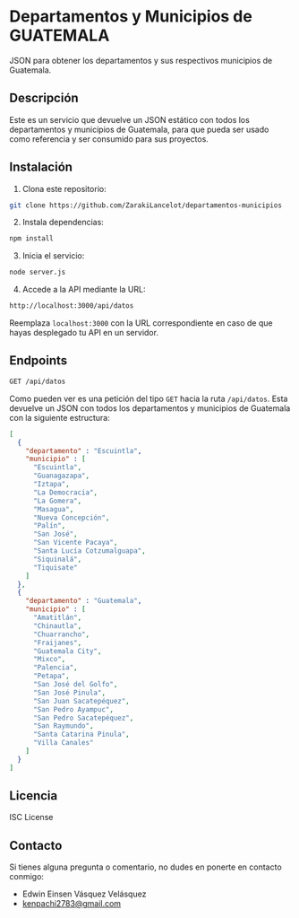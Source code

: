 # Departamentos y Municipios de GUATEMALA
JSON para obtener los departamentos y sus respectivos municipios de Guatemala.

## Descripción
Este es un servicio que devuelve un JSON estático con todos los departamentos y municipios de Guatemala, para que pueda ser usado como referencia y ser consumido para sus proyectos.

## Instalación
1. Clona este repositorio:
```bash
git clone https://github.com/ZarakiLancelot/departamentos-municipios
```

2. Instala dependencias:
```bash
npm install
```

3. Inicia el servicio:
```bash
node server.js
```

4. Accede a la API mediante la URL:
```bash
http://localhost:3000/api/datos
```
Reemplaza `localhost:3000` con la URL correspondiente en caso de que hayas desplegado tu API en un servidor.

## Endpoints

```bash
GET /api/datos
```
Como pueden ver es una petición del tipo `GET` hacia la ruta `/api/datos`. Esta devuelve un JSON con todos los departamentos y municipios de Guatemala con la siguiente estructura:

```JSON
[
  {
    "departamento" : "Escuintla",
    "municipio" : [
      "Escuintla",
      "Guanagazapa",
      "Iztapa",
      "La Democracia",
      "La Gomera",
      "Masagua",
      "Nueva Concepción",
      "Palín",
      "San José",
      "San Vicente Pacaya",
      "Santa Lucía Cotzumalguapa",
      "Siquinalá",
      "Tiquisate"
    ]
  },
  {
    "departamento" : "Guatemala",
    "municipio" : [
      "Amatitlán",
      "Chinautla",
      "Chuarrancho",
      "Fraijanes",
      "Guatemala City",
      "Mixco",
      "Palencia",
      "Petapa",
      "San José del Golfo",
      "San José Pinula",
      "San Juan Sacatepéquez",
      "San Pedro Ayampuc",
      "San Pedro Sacatepéquez",
      "San Raymundo",
      "Santa Catarina Pinula",
      "Villa Canales"
    ]
  }
]
```


## Licencia
ISC License


## Contacto
Si tienes alguna pregunta o comentario, no dudes en ponerte en contacto conmigo:

- Edwin Einsen Vásquez Velásquez
- kenpachi2783@gmail.com
